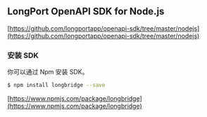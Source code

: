 ## LongPort OpenAPI SDK for Node.js

[https://github.com/longportapp/openapi-sdk/tree/master/nodejs](https://github.com/longportapp/openapi-sdk/tree/master/nodejs)

### 安装 SDK

你可以通过 Npm 安装 SDK。

```bash
$ npm install longbridge --save
```

[https://www.npmjs.com/package/longbridge](https://www.npmjs.com/package/longbridge)
